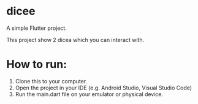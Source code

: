 # dicee

A simple Flutter project.

This project show 2 dicea which you can interact with.

# How to run:
1. Clone this to your computer.
2. Open the project in your IDE (e.g. Android Studio, Visual Studio Code)
3. Run the main.dart file on your emulator or physical device.

